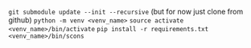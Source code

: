`git submodule update --init --recursive` (but for now just clone from github)
`python -m venv <venv_name>`
`source activate <venv_name>/bin/activate`
`pip install -r requirements.txt`
`<venv_name>/bin/scons`